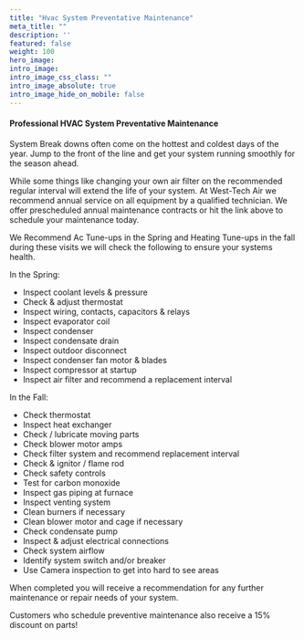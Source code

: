 ```yaml
---
title: "Hvac System Preventative Maintenance"
meta_title: ""
description: ''
featured: false
weight: 100
hero_image: 
intro_image: 
intro_image_css_class: ""
intro_image_absolute: true
intro_image_hide_on_mobile: false
---
```


#### Professional HVAC System Preventative Maintenance

System Break downs often come on the hottest and coldest days of the year. Jump to the front of the line and get your system running smoothly for the season ahead. 

While some things like changing your own air filter on the recommended regular interval will extend the life of your system. At West-Tech Air we recommend annual service on all equipment by a qualified technician. We offer prescheduled annual maintenance contracts or hit the link above to schedule your maintenance today.

We Recommend Ac Tune-ups in the Spring and Heating Tune-ups in the fall during these visits we will check the following to ensure your systems health.

In the Spring:

- Inspect coolant levels & pressure
- Check & adjust thermostat
- Inspect wiring, contacts, capacitors & relays
- Inspect evaporator coil
- Inspect condenser
- Inspect condensate drain
- Inspect outdoor disconnect
- Inspect condenser fan motor & blades
- Inspect compressor at startup
- Inspect air filter and recommend a replacement interval 

In the Fall:

- Check thermostat
- Inspect heat exchanger
- Check / lubricate moving parts
- Check blower motor amps
- Check filter system and recommend replacement interval  
- Check & ignitor / flame rod
- Check safety controls
- Test for carbon monoxide
- Inspect gas piping at furnace 
- Inspect venting system
- Clean burners if necessary 
- Clean blower motor and cage if necessary 
- Check condensate pump 
- Inspect & adjust electrical connections
- Check system airflow
- Identify system switch and/or breaker
- Use Camera inspection to get into hard to see areas

When completed you will receive a recommendation for any further maintenance or repair needs of your system.

Customers who schedule preventive maintenance also receive a 15% discount on parts! 